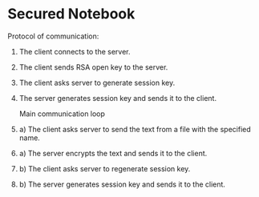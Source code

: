 # Secured Notebook

Protocol of communication:
1. The client connects to the server.
2. The client sends RSA open key to the server.
3. The client asks server to generate session key.
4. The server generates session key and sends it to the client.

    Main communication loop

5. a) The client asks server to send the text from a file with the specified name.
6. a) The server encrypts the text and sends it to the client.
5. b) The client asks server to regenerate session key.
6. b) The server generates session key and sends it to the client.
